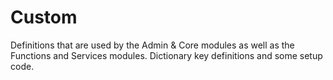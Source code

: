 # Custom

Definitions that are used by the Admin & Core modules as well as the Functions and Services modules. Dictionary key definitions and some setup code.
